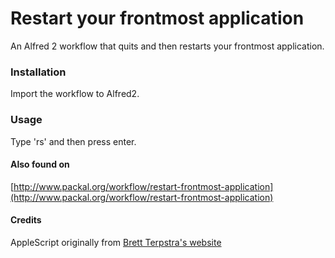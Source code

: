 # Restart your frontmost application
An Alfred 2 workflow that quits and then restarts your frontmost application.

### Installation
Import the workflow to Alfred2.

### Usage
Type 'rs' and then press enter. 

#### Also found on
[http://www.packal.org/workflow/restart-frontmost-application](http://www.packal.org/workflow/restart-frontmost-application)

#### Credits
AppleScript originally from [Brett Terpstra's website](http://brettterpstra.com/2012/07/27/quickly-restarting-apps-with-launchbar-and-friends/)
